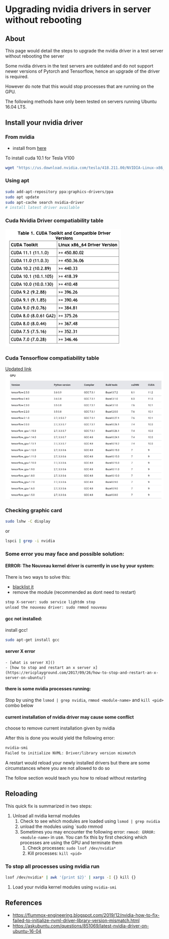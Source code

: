 # Upgrading nvidia drivers in server without rebooting
## About
This page would detail the steps to upgrade the nvidia driver in a test server without rebooting the server

Some nvidia drivers in the test servers are outdated and do not support newer versions of Pytorch and Tensorflow, hence an upgrade of the driver is required. 

However do note that this would stop processes that are running on the GPU.

The following methods have only been tested on servers running Ubuntu 16.04 LTS.

## Install your nvidia driver 
### From nvidia
- install from [here](https://www.nvidia.com/Download/index.aspx?lang=en-us)

To install cuda 10.1 for Tesla V100
```bash
wget "https://us.download.nvidia.com/tesla/418.211.00/NVIDIA-Linux-x86_64-418.211.00.run" -e use_proxy=yes -e https_proxy=${YOUR_PROXY}
```

### Using apt
```bash
sudo add-apt-repository ppa:graphics-drivers/ppa
sudo apt update 
sudo apt-cache search nvidia-driver
# install latest driver available
```

### Cuda Nvidia Driver compatiability table
![table](cuda_nvidia_driver_compatibility_table.png)

### Cuda Tensorflow compatiability table
[Updated link](https://www.tensorflow.org/install/source#gpu)
![table](cuda_tensorflow_compatibility_table.png)
### Checking graphic card
```bash
sudo lshw -C display
```
or
```bash
lspci | grep -i nvidia
```

### Some error you may face and possible solution:
#### ERROR: The Nouveau kernel driver is currently in use by your system:

There is two ways to solve this:
- [blacklist it](https://askubuntu.com/questions/841876/how-to-disable-nouveau-kernel-driver)
- remove the module (recommended as dont need to restart)
```bash
stop X-server: sudo service lightdm stop
unload the nouveau driver: sudo rmmod nouveau
```

#### gcc not installed:
install gcc!
```bash
sudo apt-get install gcc
```
#### server X error
    - [what is server X]()
    - [how to stop and restart an x server x](https://ericplayground.com/2017/09/26/how-to-stop-and-restart-an-x-server-on-ubuntu/)

#### there is some nvidia processes running:
Stop by using the `lsmod | grep nvidia`, `rmmod <module-name>` and `kill <pid>` combo below

#### current installation of nvidia driver may cause some conflict
choose to remove current installation given by nvidia

After this is done you would yield the following error:
```bash
nvidia-smi
Failed to initialize NVML: Driver/library version mismatch
```
A restart would reload your newly installed drivers but there are some circumstances where you are not allowed to do so

The follow section would teach you how to reload without restarting
## Reloading 
This quick fix is summarized in two steps:
1. Unload all nvidia kernal modules
    1. Check to see which modules are loaded using `lsmod | grep nvidia`
    1. unload the modules using `sudo rmmod <module-name>
    1. Sometimes you may encounter the following error: `rmmod: ERROR: <module-name>` in use. You can fix this by first checking which processes are using the GPU and terminate them
        1. Check processes: `sudo lsof /dev/nvidia*`
        1. Kill processes: `kill <pid>`

### To stop all processes using nvidia run 
```bash
lsof /dev/nvidia* | awk '{print $2}' | xargs -I {} kill {}
```
1. Load your nvidia kernel modules using `nvidia-smi`

## References
- https://flummox-engineering.blogspot.com/2019/12/nvidia-how-to-fix-failed-to-initialize-nvml-driver-library-version-mismatch.html
- https://askubuntu.com/questions/851069/latest-nvidia-driver-on-ubuntu-16-04

